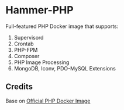 # Hammer-PHP

Full-featured PHP Docker image that supports:

1. Supervisord
2. Crontab
3. PHP-FPM
4. Composer
5. PHP Image Processing
6. MongoDB, Iconv, PDO-MySQL Extensions


## Credits

Base on [Official PHP Docker Image](https://github.com/docker-library/php)
